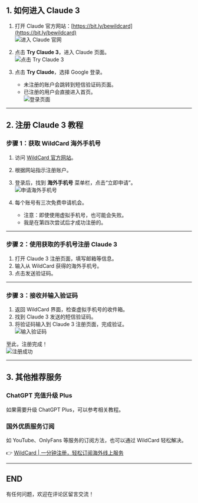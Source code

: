 ## 1. 如何进入 Claude 3

1. 打开 Claude 官方网站：[https://bit.ly/bewildcard](https://bit.ly/bewildcard)  
   ![进入 Claude 官网](https://gptblog.oss-cn-hangzhou.aliyuncs.com/image/202503051602096.png)

2. 点击 **Try Claude 3**，进入 Claude 页面。  
   ![点击 Try Claude 3](https://gptblog.oss-cn-hangzhou.aliyuncs.com/image/202503051604723.png)

3. 点击 **Try Claude**，选择 Google 登录。  
   - 未注册的账户会跳转到短信验证码页面。  
   - 已注册的用户会直接进入首页。  
   ![登录页面](https://gptblog.oss-cn-hangzhou.aliyuncs.com/image/202503051605618.png)

---

## 2. 注册 Claude 3 教程

### 步骤 1：获取 WildCard 海外手机号

1. 访问 [WildCard 官方网站](https://bit.ly/bewildcard)。  
2. 根据网站指示注册账户。  
3. 登录后，找到 **海外手机号** 菜单栏，点击“立即申请”。  
   ![申请海外手机号](https://gptblog.oss-cn-hangzhou.aliyuncs.com/image/202503051607405.png)

4. 每个账号有三次免费申请机会。  
   - 注意：即使使用虚拟手机号，也可能会失败。  
   - 我是在第四次尝试后才成功注册的。

---

### 步骤 2：使用获取的手机号注册 Claude 3

1. 打开 Claude 3 注册页面，填写邮箱等信息。  
2. 输入从 WildCard 获得的海外手机号。  
3. 点击发送验证码。

---

### 步骤 3：接收并输入验证码

1. 返回 WildCard 界面，检查虚拟手机号的收件箱。  
2. 找到 Claude 3 发送的短信验证码。  
3. 将验证码输入到 Claude 3 注册页面，完成验证。  
   ![输入验证码](https://gptblog.oss-cn-hangzhou.aliyuncs.com/image/202503051608166.png)

至此，注册完成！  
![注册成功](https://gptblog.oss-cn-hangzhou.aliyuncs.com/image/202503051608631.png)

---

## 3. 其他推荐服务

### ChatGPT 充值升级 Plus
如果需要升级 ChatGPT Plus，可以参考相关教程。

### 国外优质服务订阅
如 YouTube、OnlyFans 等服务的订阅方法，也可以通过 WildCard 轻松解决。

👉 [WildCard | 一分钟注册，轻松订阅海外线上服务](https://bit.ly/bewildcard)

---

## END

有任何问题，欢迎在评论区留言交流！